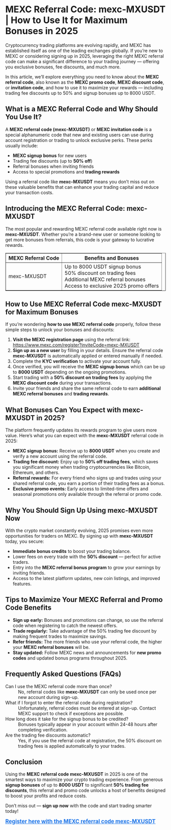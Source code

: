<h1>MEXC Referral Code: mexc-MXUSDT | How to Use It for Maximum Bonuses in 2025</h1>
<p>
Cryptocurrency trading platforms are evolving rapidly, and MEXC has established itself as one of the leading exchanges globally. If you’re new to MEXC or considering signing up in 2025, leveraging the right MEXC referral code can make a significant difference to your trading journey — offering you exclusive bonuses, fee discounts, and much more.
</p>
<p>
In this article, we’ll explore everything you need to know about the <strong>MEXC referral code</strong>, also known as the <strong>MEXC promo code</strong>, <strong>MEXC discount code</strong>, or <strong>invitation code</strong>, and how to use it to maximize your rewards — including trading fee discounts up to 50% and signup bonuses up to 8000 USDT.
</p>
<h2>What is a MEXC Referral Code and Why Should You Use It?</h2>
<p>
A <strong>MEXC referral code (mexc-MXUSDT)</strong> or <strong>MEXC invitation code</strong> is a special alphanumeric code that new and existing users can use during account registration or trading to unlock exclusive perks. These perks usually include:
</p>
<ul>
<li><strong>MEXC signup bonus</strong> for new users</li>
<li>Trading fee discounts (up to <strong>50% off</strong>)</li>
<li>Referral bonuses when inviting friends</li>
<li>Access to special promotions and <strong>trading rewards</strong></li>
</ul>
<p>
Using a referral code like <strong>mexc-MXUSDT</strong> means you don’t miss out on these valuable benefits that can enhance your trading capital and reduce your transaction costs.
</p>
<h2>Introducing the MEXC Referral Code: mexc-MXUSDT</h2>
<p>
The most popular and rewarding MEXC referral code available right now is <strong>mexc-MXUSDT</strong>. Whether you’re a brand-new user or someone looking to get more bonuses from referrals, this code is your gateway to lucrative rewards.
</p>
<table border="1" cellpadding="8" cellspacing="0" style="border-collapse: collapse; width: 100%; max-width: 600px;">
<thead>
<tr>
<th>MEXC Referral Code</th>
<th>Benefits and Bonuses</th>
</tr>
</thead>
<tbody>
<tr>
<td>mexc-MXUSDT</td>
<td>
Up to 8000 USDT signup bonus<br />
50% discount on trading fees<br />
Additional MEXC referral bonuses<br />
Access to exclusive 2025 promo offers
</td>
</tr>
</tbody>
</table>
<h2>How to Use MEXC Referral Code mexc-MXUSDT for Maximum Bonuses</h2>
<p>
If you’re wondering <strong>how to use MEXC referral code</strong> properly, follow these simple steps to unlock your bonuses and discounts:
</p>
<ol>
<li>
<strong>Visit the MEXC registration page</strong> using the referral link: 
<a href="https://www.mexc.com/register?inviteCode=mexc-MXUSDT" target="_blank" rel="noopener noreferrer">
https://www.mexc.com/register?inviteCode=mexc-MXUSDT
</a>
</li>
<li><strong>Sign up as a new user</strong> by filling in your details. Ensure the referral code <strong>mexc-MXUSDT</strong> is automatically applied or entered manually if needed.</li>
<li>Complete the <strong>KYC verification</strong> to activate your account fully.</li>
<li>
Once verified, you will receive the <strong>MEXC signup bonus</strong> which can be up to <strong>8000 USDT</strong> depending on the ongoing promotions.
</li>
<li>Start trading with a <strong>50% discount on trading fees</strong> by applying the <strong>MEXC discount code</strong> during your transactions.</li>
<li>Invite your friends and share the same referral code to earn <strong>additional MEXC referral bonuses</strong> and <strong>trading rewards</strong>.</li>
</ol>
<h2>What Bonuses Can You Expect with mexc-MXUSDT in 2025?</h2>
<p>The platform frequently updates its rewards program to give users more value. Here’s what you can expect with the <strong>mexc-MXUSDT</strong> referral code in 2025:</p>
<ul>
<li><strong>MEXC signup bonus:</strong> Receive up to <strong>8000 USDT</strong> when you create and verify a new account using the referral code.</li>
<li><strong>Trading fee discount:</strong> Enjoy up to <strong>50% off trading fees</strong>, which saves you significant money when trading cryptocurrencies like Bitcoin, Ethereum, and others.</li>
<li><strong>Referral rewards:</strong> For every friend who signs up and trades using your shared referral code, you earn a portion of their trading fees as a bonus.</li>
<li><strong>Exclusive promo events:</strong> Early access to limited-time offers and seasonal promotions only available through the referral or promo code.</li>
</ul>
<h2>Why You Should Sign Up Using mexc-MXUSDT Now</h2>
<p>
With the crypto market constantly evolving, 2025 promises even more opportunities for traders on MEXC. By signing up with <strong>mexc-MXUSDT</strong> today, you secure:
</p>
<ul>
<li><strong>Immediate bonus credits</strong> to boost your trading balance.</li>
<li>Lower fees on every trade with the <strong>50% discount</strong> — perfect for active traders.</li>
<li>Entry into the <strong>MEXC referral bonus program</strong> to grow your earnings by inviting friends.</li>
<li>Access to the latest platform updates, new coin listings, and improved features.</li>
</ul>
<h2>Tips to Maximize Your MEXC Referral and Promo Code Benefits</h2>
<ul>
<li><strong>Sign up early:</strong> Bonuses and promotions can change, so use the referral code when registering to catch the newest offers.</li>
<li><strong>Trade regularly:</strong> Take advantage of the 50% trading fee discount by making frequent trades to maximize savings.</li>
<li><strong>Refer friends:</strong> The more friends who use your referral code, the higher your <strong>MEXC referral bonuses</strong> will be.</li>
<li><strong>Stay updated:</strong> Follow MEXC news and announcements for <strong>new promo codes</strong> and updated bonus programs throughout 2025.</li>
</ul>
<h2>Frequently Asked Questions (FAQs)</h2>
<dl>
<dt>Can I use the MEXC referral code more than once?</dt>
<dd>No, referral codes like <strong>mexc-MXUSDT</strong> can only be used once per new account during sign-up.</dd>
<dt>What if I forgot to enter the referral code during registration?</dt>
<dd>Unfortunately, referral codes must be entered at sign-up. Contact MEXC support to check if exceptions are possible.</dd>
<dt>How long does it take for the signup bonus to be credited?</dt>
<dd>Bonuses typically appear in your account within 24-48 hours after completing verification.</dd>
<dt>Are the trading fee discounts automatic?</dt>
<dd>Yes, if you use the referral code at registration, the 50% discount on trading fees is applied automatically to your trades.</dd>
</dl>
<h2>Conclusion</h2>
<p>
Using the <strong>MEXC referral code mexc-MXUSDT</strong> in 2025 is one of the smartest ways to maximize your crypto trading experience. From generous <strong>signup bonuses</strong> of up to <strong>8000 USDT</strong> to significant <strong>50% trading fee discounts</strong>, this referral and promo code unlocks a host of benefits designed to boost your profits and reduce costs.
</p>
<p>
Don’t miss out — <strong>sign up now</strong> with the code and start trading smarter today!
</p>
<p>
<a href="https://www.mexc.com/register?inviteCode=mexc-MXUSDT" target="_blank" rel="noopener noreferrer" style="font-weight:bold; font-size:1.2em; color:#1a73e8;">
Register here with the MEXC referral code mexc-MXUSDT
</a>
</p>
</article>
</body>
</html>
